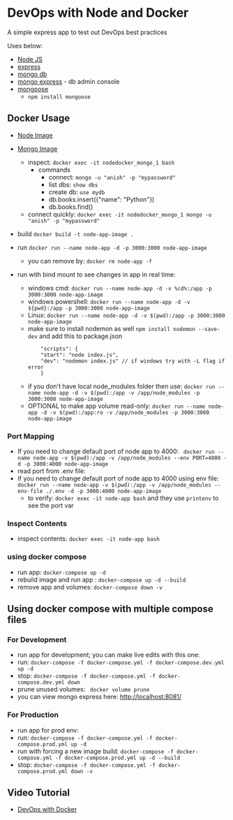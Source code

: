# DevOps with Node and Docker
A simple express app to test out DevOps best practices

Uses below:
- [Node JS](https://nodejs.org/en/)
- [express](https://expressjs.com/)
- [mongo db](https://www.mongodb.com/)
- [mongo express](https://github.com/mongo-express/mongo-express) - db admin console
- [mongoose](https://www.npmjs.com/package/mongoose)
    - ```npm install mongoose```
## Docker Usage

- [Node Image](https://hub.docker.com/_/node)
- [Mongo Image](https://hub.docker.com/_/mongo)
    - inspect: ```docker exec -it nodedocker_mongo_1 bash```
        -  commands
            - connect: ```mongo -u "anish" -p "mypassword"```
            - list dbs: ```show dbs```
            - create db: ```use mydb```
            -  db.books.insert({"name": "Python"})
            - db.books.find()
    - connect quickly: ```docker exec -it nodedocker_mongo_1 mongo -u "anish" -p "mypassword" ```

- build ```docker build -t node-app-image .```
- run ```docker run --name node-app -d -p 3000:3000 node-app-image```
    - you can remove by: ```docker rm node-app -f```
- run with bind mount to see changes in app in real time:
    - windows cmd: ```docker run --name node-app -d -v %cd%:/app -p 3000:3000 node-app-image```
    - windows powershell: ```docker run --name node-app -d -v ${pwd}:/app -p 3000:3000 node-app-image```
    - Linux: ```docker run --name node-app -d -v $(pwd):/app -p 3000:3000 node-app-image```
    -  make sure to install nodemon as well ```npm install nodemon --save-dev``` and add this to package.json
        ```
            "scripts": {
            "start": "node index.js",
            "dev": "nodemon index.js" // if windows try with -L flag if error
            }
        ```
    - if you don't have local node_modules folder then use:
        ```docker run --name node-app -d -v $(pwd):/app -v /app/node_modules -p 3000:3000 node-app-image```
    - OPTIONAL to make app volume read-only:  ```docker run --name node-app -d -v $(pwd):/app:ro -v /app/node_modules -p 3000:3000 node-app-image```
### Port Mapping
- If you need to change default port of node app to 4000: ``` docker run --name node-app -v $(pwd):/app -v /app/node_modules --env PORT=4000 -d -p 3000:4000 node-app-image```
- read port from .env file: 
- If you need to change default port of node app to 4000 using env file: ``` docker run --name node-app -v $(pwd):/app -v /app/node_modules --env-file ./.env -d -p 3000:4000 node-app-image```
    - to verify: ```docker exec -it node-app bash``` and they use ```printenv``` to see the port var
### Inspect Contents
- inspect contents: ```docker exec -it node-app bash```

### using docker compose

- run app: ```docker-compose up -d```
- rebuild image and run app : ```docker-compose up -d --build```
- remove app and volumes: ```docker-compose down -v```

## Using docker compose with multiple compose files

### For Development
- run app for development; you can make live edits with this one: 
- run: ```docker-compose -f docker-compose.yml -f docker-compose.dev.yml up -d```
- stop: ```docker-compose -f docker-compose.yml -f docker-compose.dev.yml down```
- prune unused volumes: ``` docker volume prune```
- you can view mongo express here: [http://localhost:8081/](http://localhost:8081/)

### For Production
- run app for prod env: 
- run: ```docker-compose -f docker-compose.yml -f docker-compose.prod.yml up -d```
- run with forcing a new image build: ```docker-compose -f docker-compose.yml -f docker-compose.prod.yml up -d --build```
- stop: ```docker-compose -f docker-compose.yml -f docker-compose.prod.yml down -v```
## Video Tutorial

- [DevOps with Docker](https://www.youtube.com/watch?v=9zUHg7xjIqQ)
